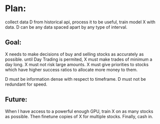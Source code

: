 # Plan:

collect data D from historical api,
process it to be useful,
train model X with data.
D can be any data spaced apart by any type of interval.

## Goal:

X needs to make decisions of buy and selling stocks as accurately as possible.
until Day Trading is permited, X must make trades of minimum a day long. X must not risk large amounts. X must give priorities to stocks which have higher success ratios to allocate more money to them.

D must be information dense with respect to timeframe. D must not be redundant for speed.

## Future:

When I have access to a powerful enough GPU, train X on as many stocks as possible. Then finetune copies of X for multiple stocks. Finally, cash in.